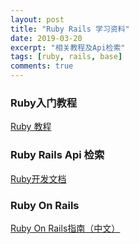 ```yaml
---
layout: post
title: "Ruby Rails 学习资料"
date: 2019-03-20
excerpt: "相关教程及Api检索"
tags: [ruby, rails, base]
comments: true
---
```


### Ruby入门教程

[Ruby 教程](http://www.runoob.com/ruby/ruby-tutorial.html)

### Ruby Rails Api 检索

[Ruby开发文档](http://doc.rubyfans.com/)

### Ruby On Rails

[Ruby On Rails指南（中文）](https://ruby-china.github.io/rails-guides/)
